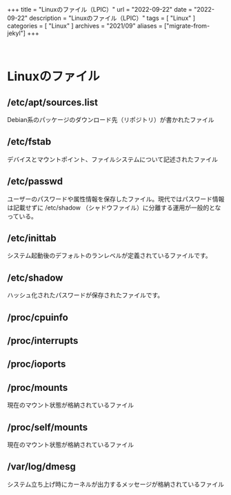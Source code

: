 +++
title = "Linuxのファイル（LPIC）"
url = "2022-09-22"
date = "2022-09-22"
description = "Linuxのファイル（LPIC）"
tags = [
  "Linux"
]
categories = [
  "Linux"
]
archives = "2021/09"
aliases = ["migrate-from-jekyl"]
+++

<br>

# Linuxのファイル

## /etc/apt/sources.list

Debian系のパッケージのダウンロード先（リポジトリ）が書かれたファイル

## /etc/fstab

デバイスとマウントポイント、ファイルシステムについて記述されたファイル

## /etc/passwd

ユーザーのパスワードや属性情報を保存したファイル。現代ではパスワード情報は記載せずに /etc/shadow （シャドウファイル）に分離する運用が一般的となっている。

## /etc/inittab

システム起動後のデフォルトのランレベルが定義されているファイルです。

## /etc/shadow

ハッシュ化されたパスワードが保存されたファイルです。

## /proc/cpuinfo

## /proc/interrupts

## /proc/ioports

## /proc/mounts

現在のマウント状態が格納されているファイル

## /proc/self/mounts

現在のマウント状態が格納されているファイル

## /var/log/dmesg

システム立ち上げ時にカーネルが出力するメッセージが格納されているファイル
